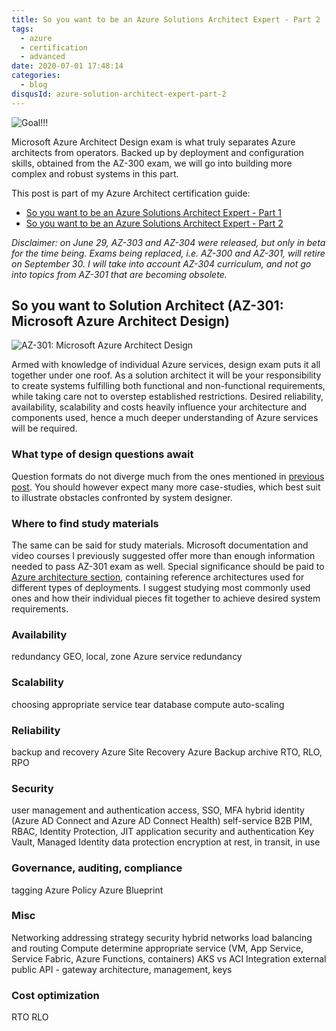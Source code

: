 ```yaml
---
title: So you want to be an Azure Solutions Architect Expert - Part 2
tags:
  - azure
  - certification
  - advanced
date: 2020-07-01 17:48:14
categories:
  - blog
disqusId: azure-solution-architect-expert-part-2
---
```


![Goal!!!](https://www.thomasmaurer.ch/wp-content/uploads/2019/01/Azure-Solutions-Architect-Expert.jpg)

Microsoft Azure Architect Design exam is what truly separates Azure architects from operators. Backed up by deployment and configuration skills, obtained from the AZ-300 exam, we will go into building more complex and robust systems in this part.

<!-- more -->

This post is part of my Azure Architect certification guide:

* [So you want to be an Azure Solutions Architect Expert - Part 1](/categories/blog/azure-solutions-architect-expert-part-1)
* [So you want to be an Azure Solutions Architect Expert - Part 2](/categories/blog/azure-solutions-architect-expert-part-2)

_Disclaimer: on June 29, AZ-303 and AZ-304 were released, but only in beta for the time being. Exams being replaced, i.e. AZ-300 and AZ-301, will retire on September 30. I will take into account AZ-304 curriculum, and not go into topics from AZ-301 that are becoming obsolete._

## So you want to Solution Architect (AZ-301: Microsoft Azure Architect Design)

![AZ-301: Microsoft Azure Architect Design](https://img-a.udemycdn.com/course/750x422/2375594_e17b.jpg)

Armed with knowledge of individual Azure services, design exam puts it all together under one roof. As a solution architect it will be your responsibility to create systems fulfilling both functional and non-functional requirements, while taking care not to overstep established restrictions. Desired reliability, availability, scalability and costs heavily influence your architecture and components used, hence a much deeper understanding of Azure services will be required.

### What type of design questions await

Question formats do not diverge much from the ones mentioned in [previous post](/categories/blog/azure-solutions-architect-expert-part-1/#What-type-of-technology-questions-await). You should however expect many more case-studies, which best suit to illustrate obstacles confronted by system designer.

### Where to find study materials

The same can be said for study materials. Microsoft documentation and video courses I previously suggested offer more than enough information needed to pass AZ-301 exam as well. Special significance should be paid to [Azure architecture section](https://docs.microsoft.com/en-us/azure/architecture/), containing reference architectures used for different types of deployments. I suggest studying most commonly used ones and how their individual pieces fit together to achieve desired system requirements.

### Availability
redundancy
	GEO, local, zone
	Azure service redundancy

### Scalability
choosing appropriate service tear
	database
	compute
auto-scaling

### Reliability
backup and recovery
	Azure Site Recovery
	Azure Backup
	archive
RTO, RLO, RPO

### Security
user management and authentication
	access, SSO, MFA
	hybrid identity (Azure AD Connect and Azure AD Connect Health)
	self-service
	B2B
	PIM, RBAC, Identity Protection, JIT
application security and authentication
	Key Vault, Managed Identity
data protection
	encryption at rest, in transit, in use

### Governance, auditing, compliance
tagging
Azure Policy
Azure Blueprint

### Misc
Networking
	addressing strategy
	security
	hybrid networks
	load balancing and routing
Compute
	determine appropriate service (VM, App Service, Service Fabric, Azure Functions, containers)
	AKS vs ACI
Integration
	external
	public API - gateway architecture, management, keys

### Cost optimization
RTO RLO
